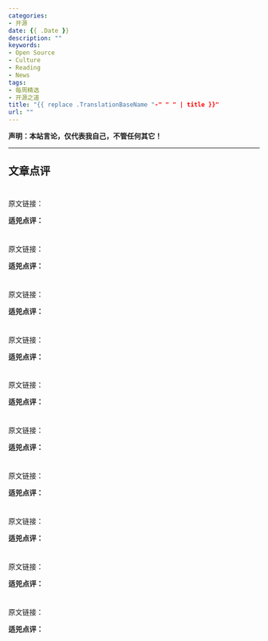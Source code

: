 ```yaml
---
categories:
- 开源
date: {{ .Date }}
description: ""
keywords:
- Open Source
- Culture
- Reading
- News
tags:
- 每周精选
- 开源之道
title: "{{ replace .TranslationBaseName "-" " " | title }}"
url: ""
---
```

**声明：本站言论，仅代表我自己，不管任何其它！**

---

## 文章点评

![]()

###

原文链接：[]()

**适兕点评：**

>

![]()

###

原文链接：[]()

**适兕点评：**

>

![]()

###

原文链接：[]()

**适兕点评：**

>

![]()

###

原文链接：[]()

**适兕点评：**

>

![]()

###

原文链接：[]()

**适兕点评：**

>

![]()

###

原文链接：[]()

**适兕点评：**

>

![]()

###

原文链接：[]()

**适兕点评：**

>

![]()

###

原文链接：[]()

**适兕点评：**

>

![]()

###

原文链接：[]()

**适兕点评：**

>

![]()

###

原文链接：[]()

**适兕点评：**

>
